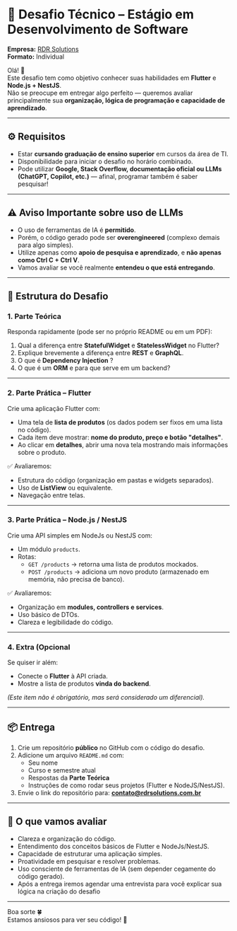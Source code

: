 # 📝 Desafio Técnico – Estágio em Desenvolvimento de Software  
**Empresa:** [RDR Solutions](https://rdrsolutions.com.br/)  
**Formato:** Individual

Olá! 👋  
Este desafio tem como objetivo conhecer suas habilidades em **Flutter** e **Node.js + NestJS**.  
Não se preocupe em entregar algo perfeito — queremos avaliar principalmente sua **organização, lógica de programação e capacidade de aprendizado**.  

---

## ⚙️ Requisitos
- Estar **cursando graduação de ensino superior** em cursos da área de TI.  
- Disponibilidade para iniciar o desafio no horário combinado.  
- Pode utilizar **Google, Stack Overflow, documentação oficial ou LLMs (ChatGPT, Copilot, etc.)** — afinal, programar também é saber pesquisar!  

---

## ⚠️ Aviso Importante sobre uso de LLMs
- O uso de ferramentas de IA é **permitido**.  
- Porém, o código gerado pode ser **overengineered** (complexo demais para algo simples).  
- Utilize apenas como **apoio de pesquisa e aprendizado**, e **não apenas como Ctrl C + Ctrl V**.  
- Vamos avaliar se você realmente **entendeu o que está entregando**.  

---

## 📌 Estrutura do Desafio

### **1. Parte Teórica**
Responda rapidamente (pode ser no próprio README ou em um PDF):  
1. Qual a diferença entre **StatefulWidget** e **StatelessWidget** no Flutter?  
2. Explique brevemente a diferença entre **REST** e **GraphQL**.  
3. O que é **Dependency Injection** ?  
4. O que é um **ORM** e para que serve em um backend?  

---

### **2. Parte Prática – Flutter**
Crie uma aplicação Flutter com:  
- Uma tela de **lista de produtos** (os dados podem ser fixos em uma lista no código).  
- Cada item deve mostrar: **nome do produto, preço e botão "detalhes"**.  
- Ao clicar em **detalhes**, abrir uma nova tela mostrando mais informações sobre o produto.  

✅ Avaliaremos:  
- Estrutura do código (organização em pastas e widgets separados).  
- Uso de **ListView** ou equivalente.  
- Navegação entre telas.  

---

### **3. Parte Prática – Node.js / NestJS**
Crie uma API simples em NodeJs ou NestJS com:  
- Um módulo `products`.  
- Rotas:  
  - `GET /products` → retorna uma lista de produtos mockados.  
  - `POST /products` → adiciona um novo produto (armazenado em memória, não precisa de banco).  

✅ Avaliaremos:  
- Organização em **modules, controllers e services**.  
- Uso básico de DTOs.  
- Clareza e legibilidade do código.  

---

### **4. Extra (Opcional**  
Se quiser ir além:  
- Conecte o **Flutter** à API criada.  
- Mostre a lista de produtos **vinda do backend**.  

*(Este item não é obrigatório, mas será considerado um diferencial).*  

---

## 📦 Entrega
1. Crie um repositório **público** no GitHub com o código do desafio.  
2. Adicione um arquivo `README.md` com:  
   - Seu nome  
   - Curso e semestre atual  
   - Respostas da **Parte Teórica**  
   - Instruções de como rodar seus projetos (Flutter e NodeJS/NestJS).  
3. Envie o link do repositório para: **contato@rdrsolutions.com.br**  

---

## 🎯 O que vamos avaliar
- Clareza e organização do código.  
- Entendimento dos conceitos básicos de Flutter e NodeJs/NestJS.  
- Capacidade de estruturar uma aplicação simples.  
- Proatividade em pesquisar e resolver problemas.  
- Uso consciente de ferramentas de IA (sem depender cegamente do código gerado).  
- Após a entrega iremos agendar uma entrevista para você explicar sua lógica na criação do desafio

---

Boa sorte 🍀  
Estamos ansiosos para ver seu código! 🚀
